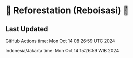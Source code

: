 
# 🌳 Reforestation (Reboisasi) 🌲

## Last Updated

GitHub Actions time: Mon Oct 14 08:26:59 UTC 2024

Indonesia/Jakarta time: Mon Oct 14 15:26:59 WIB 2024
